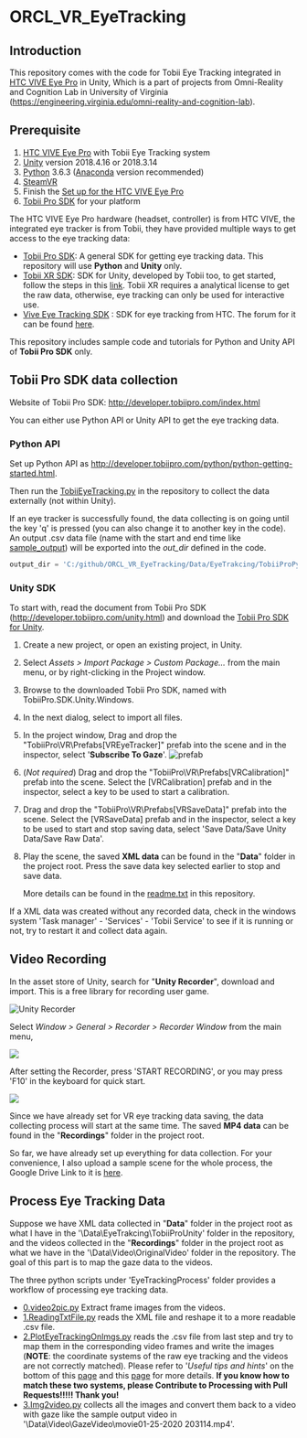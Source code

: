# ORCL_VR_EyeTracking
## Introduction

This repository comes with the code for Tobii Eye Tracking integrated in [HTC VIVE Eye Pro](https://enterprise.vive.com/us/product/vive-pro-eye/) in Unity, Which is a part of projects from Omni-Reality and Cognition Lab in University of Virginia (https://engineering.virginia.edu/omni-reality-and-cognition-lab).



## Prerequisite

1.  [HTC VIVE Eye Pro](https://www.vive.com/us/product/vive-pro/) with Tobii Eye Tracking system
2.  [Unity](https://unity.com/) version 2018.4.16 or 2018.3.14
3.  [Python](https://www.python.org/) 3.6.3 ([Anaconda](https://www.anaconda.com/) version recommended)
4.  [SteamVR](https://store.steampowered.com/steamvr) 
5.  Finish the [Set up for the HTC VIVE Eye Pro](https://enterprise.vive.com/eu/setup/vive-pro/)
6.  [Tobii Pro SDK](http://developer.tobiipro.com/index.html) for your platform

The HTC VIVE Eye Pro hardware (headset, controller) is from HTC VIVE, the integrated eye tracker is from Tobii, they have provided multiple ways to get access to the eye tracking data:

- [Tobii Pro SDK](http://developer.tobiipro.com/index.html): A general SDK for getting eye tracking data. This repository will use **Python** and **Unity** only.
- [Tobii XR SDK](https://vr.tobii.com/sdk/develop/unity/): SDK for Unity, developed by Tobii too, to get started, follow the steps in this [link](https://vr.tobii.com/sdk/develop/unity/getting-started/vive-pro-eye/). Tobii XR requires a analytical license to get the raw data, otherwise, eye tracking can only be used for interactive use.
- [Vive Eye Tracking SDK](https://developer.vive.com/resources/knowledgebase/vive-sranipal-sdk/) : SDK for eye tracking from HTC. The forum for it can be found [here](https://forum.vive.com/forum/78-vive-eye-tracking-sdk/).

This repository includes sample code and tutorials for Python and Unity  API of **Tobii Pro SDK** only.



## Tobii Pro SDK data collection

Website of Tobii Pro SDK: http://developer.tobiipro.com/index.html

You can either use Python API or Unity API to get the eye tracking data.

### Python API

Set up Python API as http://developer.tobiipro.com/python/python-getting-started.html. 

Then run the [TobiiEyeTracking.py](TobiiEyeTracking.py) in the repository to collect the data externally (not within Unity).

If an eye tracker is successfully found, the data collecting is on going until the key 'q' is pressed (you can also change it to another key in the code). An output .csv data file (name with the start and end time like [sample_output](Data\EyeTrakcing\TobiiProPython\1575497434.5828066-1575497439.7218742.csv)) will be exported into the *out_dir* defined in the code. 

```python
output_dir = 'C:/github/ORCL_VR_EyeTracking/Data/EyeTrakcing/TobiiProPython'
```

 ### Unity SDK

To start with, read the document from Tobii Pro SDK (http://developer.tobiipro.com/unity.html) and download the [Tobii Pro SDK for Unity](https://www.tobiipro.com/product-listing/tobii-pro-sdk/#Download).

1. Create a new project, or open an existing project, in Unity.

2. Select *Assets > Import Package > Custom Package...* from the main menu, or by right-clicking in the Project window.

3. Browse to the downloaded Tobii Pro SDK, named with TobiiPro.SDK.Unity.Windows.

4. In the next dialog, select to import all files.

5. In the project window, Drag and drop the "TobiiPro\VR\Prefabs\[VREyeTracker]" prefab into the scene and in the inspector, select '**Subscribe To Gaze**'. ![prefab](img/prefabs.jpg)

6. (*Not required*) Drag and drop the "TobiiPro\VR\Prefabs\[VRCalibration]" prefab into the scene. Select the [VRCalibration] prefab and in the inspector, select a key to be used to start a calibration.

7. Drag and drop the "TobiiPro\VR\Prefabs\[VRSaveData]" prefab into the scene. Select the [VRSaveData] prefab and in the inspector, select a key to be used to start and stop saving data, select 'Save Data/Save Unity Data/Save Raw Data'. 

8. Play the scene, the saved **XML data** can be found in the "**Data**" folder in the project root. Press the save data key selected earlier to stop and save data.

   More details can be found in the [readme.txt](readme.txt) in this repository.

If a XML data was created without any recorded data, check in the windows system 'Task manager' - 'Services' - 'Tobii Service' to see if it is running or not, try to restart it and collect data again.

## Video Recording

 In the asset store of Unity, search for "**Unity Recorder**", download and import. This is a free library for recording user game.

![Unity Recorder](img/Recorder.jpg)

Select *Window > General > Recorder > Recorder Window* from the main menu,

![](img/Recorder2.jpg)



After setting the Recorder, press 'START RECORDING', or you may press 'F10' in the keyboard for quick start.

![](img/Recorder3.jpg)

Since we have already set for VR eye tracking data saving, the data collecting process will start at the same time. The saved **MP4 data** can be found in the "**Recordings**" folder in the project root.

So far, we have already set up everything for data collection. For your convenience, I also upload a sample scene for the whole process, the Google Drive Link to it is [here](https://drive.google.com/open?id=19ZlllVUZl2mWyRrg6JSof5vrMZ5ZkCz5).



## Process Eye Tracking Data

Suppose we have XML data collected in "**Data**" folder in the project root as what I have in the '\Data\EyeTrakcing\TobiiProUnity' folder in the repository, and the videos collected in the "**Recordings**" folder in the project root as what we have in the '\Data\Video\OriginalVideo' folder in the repository. The goal of this part is to map the gaze data to the videos. 

The three python scripts under 'EyeTrackingProcess' folder provides a workflow of processing eye tracking data. 

- [0.video2pic.py](EyeTrackingProcess/0.video2pic.py) Extract frame images from the videos.
- [1.ReadingTxtFile.py](EyeTrackingProcess/1.ReadingTxtFile.py) reads the XML file and reshape it to a more readable .csv file.
- [2.PlotEyeTrackingOnImgs.py](EyeTrackingProcess/2.PlotEyeTrackingOnImgs.py) reads the .csv file from last step and try to map them in the corresponding video frames and write the images (**NOTE**: the coordinate systems of the raw eye tracking and the videos are not correctly matched). Please refer to '*Useful tips and hints*' on the bottom of this [page](http://developer.tobiipro.com/unity/unity-getting-started.html) and this [page](http://developer.tobiipro.com/commonconcepts/coordinatesystems.html) for more details. **If you know how to match these two systems, please Contribute to Processing with Pull Requests!!!!! Thank you!**
- [3.Img2video.py](EyeTrackingProcess/3.Img2video.py) collects all the images and convert them back to a video with gaze like the sample output video in '\Data\Video\GazeVideo\movie01-25-2020 203114.mp4'.






